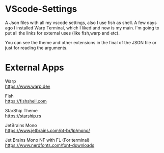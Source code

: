 # VScode-Settings
A Json files with all my vscode settings, also I use fish as shell. A few days ago I installed Warp Terminal, which I liked and now is my main. I'm going to put all the links for external uses (like fish,warp and etc).

You can see the theme and other extensions in the final of the JSON file or just for reading the arguments.

# External Apps
Warp <br> 
https://www.warp.dev

Fish <br>
https://fishshell.com

StarShip Theme <br>
https://starship.rs

JetBrains Mono <Br>
https://www.jetbrains.com/pt-br/lp/mono/

Jet Brains Mono NF with FL (For terminal) <br>
https://www.nerdfonts.com/font-downloads


